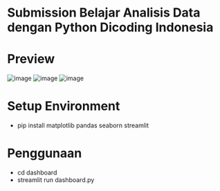 # Submission Belajar Analisis Data dengan Python Dicoding Indonesia

# Preview
![image](https://github.com/user-attachments/assets/6711ac19-c0c5-4cd2-9227-1561b5effe21)
![image](https://github.com/user-attachments/assets/48f4fc5f-1918-4ac6-b6ac-8f7d7e69e9e8)
![image](https://github.com/user-attachments/assets/dca2d3a4-4461-429d-a106-8a3587046095)

# Setup Environment
- pip install matplotlib pandas seaborn streamlit

# Penggunaan
- cd dashboard
- streamlit run dashboard.py

